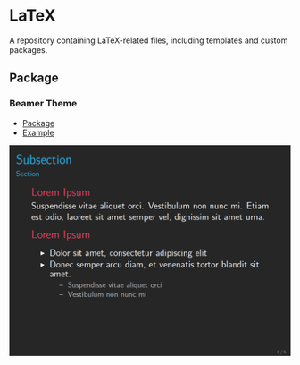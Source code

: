 LaTeX
=====

A repository containing LaTeX-related files, including templates and custom packages.

## Package

### Beamer Theme

 - [Package](https://github.com/JDevlieghere/LaTeX/blob/master/Package/jbeamertheme.sty)
 - [Example](https://github.com/JDevlieghere/LaTeX/blob/master/Example/jbeamertheme_example.tex)

![Beamer Theme Screenshot](https://raw.githubusercontent.com/JDevlieghere/LaTeX/master/Example/jbeamertheme_example.png)
